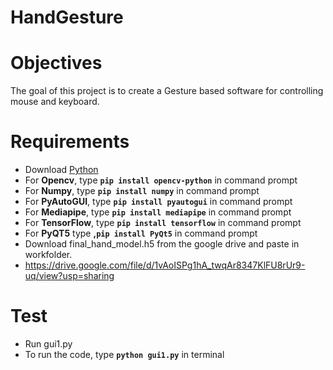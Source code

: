 # HandGesture
# Objectives
The goal of this project is to create a Gesture based software for controlling mouse and keyboard.

# Requirements
- Download [Python](https://www.python.org/downloads/)
- For **Opencv**, type **`pip install opencv-python`** in command prompt
- For **Numpy**, type **`pip install numpy`** in command prompt
- For **PyAutoGUI**, type **`pip install pyautogui`** in command prompt
- For **Mediapipe**, type **`pip install mediapipe`** in command prompt
- For **TensorFlow**, type **`pip install tensorflow`** in command prompt
- For **PyQT5** type **,`pip install PyQt5`** in command prompt
- Download final_hand_model.h5 from the google drive and paste in workfolder.
- https://drive.google.com/file/d/1vAoISPg1hA_twqAr8347KlFU8rUr9-uq/view?usp=sharing

# Test
- Run gui1.py
- To run the code, type **`python gui1.py`** in terminal

